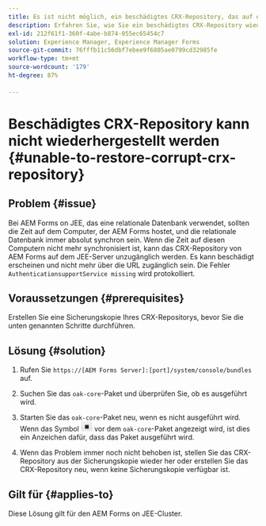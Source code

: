 ```yaml
---
title: Es ist nicht möglich, ein beschädigtes CRX-Repository, das auf einen JEE-Cluster-Server anwendbar ist, wiederherzustellen.
description: Erfahren Sie, wie Sie ein beschädigtes CRX-Repository wiederherstellen können.
exl-id: 212f61f1-360f-4abe-b874-055ec65454c7
solution: Experience Manager, Experience Manager Forms
source-git-commit: 76fffb11c56dbf7ebee9f6805ae0799cd32985fe
workflow-type: tm+mt
source-wordcount: '179'
ht-degree: 87%

---
```


# Beschädigtes CRX-Repository kann nicht wiederhergestellt werden {#unable-to-restore-corrupt-crx-repository}

## Problem {#issue}

Bei AEM Forms on JEE, das eine relationale Datenbank verwendet, sollten die Zeit auf dem Computer, der AEM Forms hostet, und die relationale Datenbank immer absolut synchron sein. Wenn die Zeit auf diesen Computern nicht mehr synchronisiert ist, kann das CRX-Repository von AEM Forms auf dem JEE-Server unzugänglich werden. Es kann beschädigt erscheinen und nicht mehr über die URL zugänglich sein. Die Fehler `AuthenticationsupportService missing` wird protokolliert.

## Voraussetzungen {#prerequisites}

Erstellen Sie eine Sicherungskopie Ihres CRX-Repositorys, bevor Sie die unten genannten Schritte durchführen.

## Lösung {#solution}

1. Rufen Sie `https://[AEM Forms Server]:[port]/system/console/bundles` auf.

1. Suchen Sie das `oak-core`-Paket und überprüfen Sie, ob es ausgeführt wird.

1. Starten Sie das `oak-core`-Paket neu, wenn es nicht ausgeführt wird. Wenn das Symbol ![Schaltfläche „Pause“](/help/forms/using/assets/stop.png) vor dem `oak-core`-Paket angezeigt wird, ist dies ein Anzeichen dafür, dass das Paket ausgeführt wird.

1. Wenn das Problem immer noch nicht behoben ist, stellen Sie das CRX-Repository aus der Sicherungskopie wieder her oder erstellen Sie das CRX-Repository neu, wenn keine Sicherungskopie verfügbar ist.


## Gilt für {#applies-to}

Diese Lösung gilt für den AEM Forms on JEE-Cluster.
